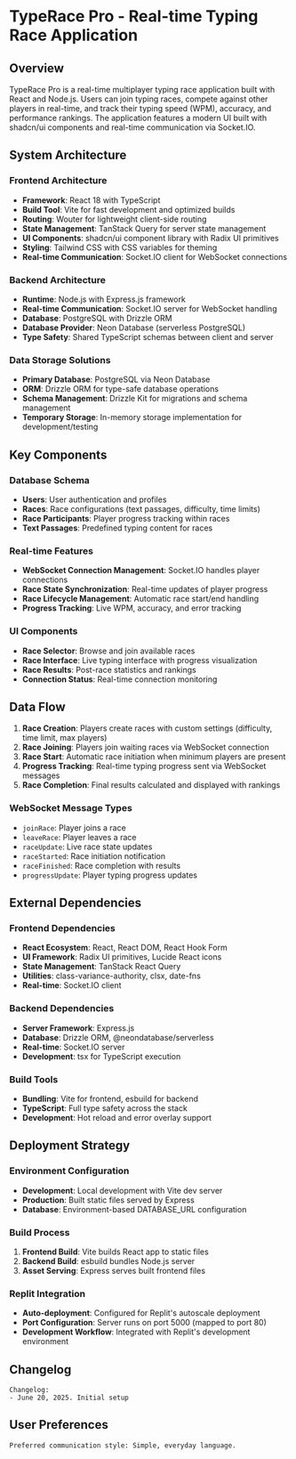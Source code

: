 # TypeRace Pro - Real-time Typing Race Application

## Overview

TypeRace Pro is a real-time multiplayer typing race application built with React and Node.js. Users can join typing races, compete against other players in real-time, and track their typing speed (WPM), accuracy, and performance rankings. The application features a modern UI built with shadcn/ui components and real-time communication via Socket.IO.

## System Architecture

### Frontend Architecture
- **Framework**: React 18 with TypeScript
- **Build Tool**: Vite for fast development and optimized builds
- **Routing**: Wouter for lightweight client-side routing
- **State Management**: TanStack Query for server state management
- **UI Components**: shadcn/ui component library with Radix UI primitives
- **Styling**: Tailwind CSS with CSS variables for theming
- **Real-time Communication**: Socket.IO client for WebSocket connections

### Backend Architecture
- **Runtime**: Node.js with Express.js framework
- **Real-time Communication**: Socket.IO server for WebSocket handling
- **Database**: PostgreSQL with Drizzle ORM
- **Database Provider**: Neon Database (serverless PostgreSQL)
- **Type Safety**: Shared TypeScript schemas between client and server

### Data Storage Solutions
- **Primary Database**: PostgreSQL via Neon Database
- **ORM**: Drizzle ORM for type-safe database operations
- **Schema Management**: Drizzle Kit for migrations and schema management
- **Temporary Storage**: In-memory storage implementation for development/testing

## Key Components

### Database Schema
- **Users**: User authentication and profiles
- **Races**: Race configurations (text passages, difficulty, time limits)
- **Race Participants**: Player progress tracking within races
- **Text Passages**: Predefined typing content for races

### Real-time Features
- **WebSocket Connection Management**: Socket.IO handles player connections
- **Race State Synchronization**: Real-time updates of player progress
- **Race Lifecycle Management**: Automatic race start/end handling
- **Progress Tracking**: Live WPM, accuracy, and error tracking

### UI Components
- **Race Selector**: Browse and join available races
- **Race Interface**: Live typing interface with progress visualization
- **Race Results**: Post-race statistics and rankings
- **Connection Status**: Real-time connection monitoring

## Data Flow

1. **Race Creation**: Players create races with custom settings (difficulty, time limit, max players)
2. **Race Joining**: Players join waiting races via WebSocket connection
3. **Race Start**: Automatic race initiation when minimum players are present
4. **Progress Tracking**: Real-time typing progress sent via WebSocket messages
5. **Race Completion**: Final results calculated and displayed with rankings

### WebSocket Message Types
- `joinRace`: Player joins a race
- `leaveRace`: Player leaves a race
- `raceUpdate`: Live race state updates
- `raceStarted`: Race initiation notification
- `raceFinished`: Race completion with results
- `progressUpdate`: Player typing progress updates

## External Dependencies

### Frontend Dependencies
- **React Ecosystem**: React, React DOM, React Hook Form
- **UI Framework**: Radix UI primitives, Lucide React icons
- **State Management**: TanStack React Query
- **Utilities**: class-variance-authority, clsx, date-fns
- **Real-time**: Socket.IO client

### Backend Dependencies
- **Server Framework**: Express.js
- **Database**: Drizzle ORM, @neondatabase/serverless
- **Real-time**: Socket.IO server
- **Development**: tsx for TypeScript execution

### Build Tools
- **Bundling**: Vite for frontend, esbuild for backend
- **TypeScript**: Full type safety across the stack
- **Development**: Hot reload and error overlay support

## Deployment Strategy

### Environment Configuration
- **Development**: Local development with Vite dev server
- **Production**: Built static files served by Express
- **Database**: Environment-based DATABASE_URL configuration

### Build Process
1. **Frontend Build**: Vite builds React app to static files
2. **Backend Build**: esbuild bundles Node.js server
3. **Asset Serving**: Express serves built frontend files

### Replit Integration
- **Auto-deployment**: Configured for Replit's autoscale deployment
- **Port Configuration**: Server runs on port 5000 (mapped to port 80)
- **Development Workflow**: Integrated with Replit's development environment

## Changelog

```
Changelog:
- June 20, 2025. Initial setup
```

## User Preferences

```
Preferred communication style: Simple, everyday language.
```